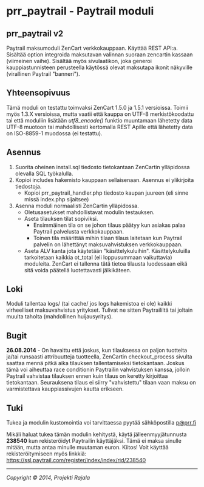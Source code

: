 prr_paytrail - Paytrail moduli
===============

## prr_paytrail v2

Paytrail maksumoduli ZenCart verkkokauppaan. Käyttää REST API:a.
Sisältää option integroida maksutavan valinnan suoraan zencartin kassaan (viimeinen vaihe).
Sisältää myös sivulaatikon, joka generoi kauppiastunnisteen perusteella käytössä olevat maksutapa ikonit näkyville (virallinen Paytrail "banneri").


## Yhteensopivuus

Tämä moduli on testattu toimvaksi ZenCart 1.5.0 ja 1.5.1 versioissa.
Toimii myös 1.3.X versioissa, mutta vaatii että kauppa on UTF-8 merkistökoodattu tai että moduliin lisätään *utf8_encode()* funktio muuntamaan lähetetty data UTF-8 muotoon tai mahdollisesti kertomalla REST Apille että lähetetty data on ISO-8859-1 muodossa (ei testattu).


## Asennus

1. Suorita oheinen install.sql tiedosto tietokantaan ZenCartin ylläpidossa olevalla SQL työkalulla.
2. Kopioi includes hakemisto kauppaan sellaisenaan. Asennus ei ylikirjoita tiedostoja.
   - Kopioi prr_paytrail_handler.php tiedosto kaupan juureen (eli sinne missä index.php sijaitsee)
3. Asenna moduli normaalisti ZenCartin ylläpidossa.
   - Oletusasetukset mahdollistavat modulin testauksen.
   - Aseta tilauksen tilat sopiviksi.
     * Ensimmäinen tila on se johon tilaus päätyy kun asiakas palaa Paytrail palvelusta verkkokauppaan.
     * Toinen tila määrittää mihin tilaan tilaus laitetaan kun Paytrail palvelin on lähettänyt maksuvahvistuksen verkkokauppaan.
   - Aseta ALV kanta jota käytetään "käsittelykuluihin".
     Käsittelykuluilla tarkoitetaan kaikkia ot_total (eli loppusummaan vaikuttavia) moduleita.
     ZenCart ei tallenna tätä tietoa tilausta luodessaan eikä sitä voida päätellä luotettavasti jälkikäteen.


## Loki

Moduli tallentaa logs/ (tai cache/ jos logs hakemistoa ei ole) kaikki virheelliset maksuvahvistus yritykset. Tulivat ne sitten Paytraililtä tai joltain muulta taholta (mahdollinen huijausyritys).


## Bugit

**26.08.2014** - On havaittu että joskus, kun tilauksessa on paljon tuotteita ja/tai runsaasti attribuutteja tuotteella, ZenCartin checkout_process sivulta saattaa mennä pitkä aika tilauksen tallentamiseksi tietokantaan. Joskus tämä voi aiheuttaa race conditionin Paytrailin vahvistuksen kanssa, jolloin Paytrail vahvistaa tilauksen ennen kuin tilaus on keretty kirjoittaa tietokantaan. Seurauksena tilaus ei siirry "vahvistettu" tilaan vaan maksu on varmistettava kauppiassivujen kautta erikseen.


## Tuki

Tukea ja modulin kustomointia voi tarvittaessa pyytää sähköpostilla p@prr.fi

Mikäli haluat tukea tämän modulin kehitystä, käytä jälleenmyyjätunnusta **238540** kun rekisteröidyt Paytrailin käyttäjäksi.
Tämä ei maksa sinulle mitään, mutta antaa minulle muutaman euron. Kiitos!
Voit käyttää rekisteröitymiseen myös linkkiä: https://ssl.paytrail.com/register/index/index/rid/238540


------------
*Copyright &copy; 2014, Projekti Rajala*
